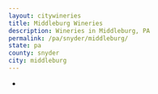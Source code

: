 ```yaml
---
layout: citywineries
title: Middleburg Wineries
description: Wineries in Middleburg, PA
permalink: /pa/snyder/middleburg/
state: pa
county: snyder
city: middleburg
---
```

-
